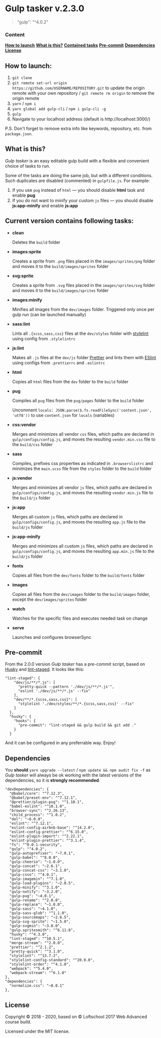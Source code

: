# Gulp tasker v.2.3.0

> "gulp": "^4.0.2"

### Content

**[How to launch](#how-to-launch)**
**[What is this?](#what-is-this)**
**[Contained tasks](#current-version-contains-following-tasks)**
**[Pre-commit](#pre-commit)**
**[Dependencies](#dependencies)**
**[License](#license)**

## How to launch:

1. `git clone`
2. `git remote set-url origin https://github.com/USERNAME/REPOSITORY.git` to update the origin remote with your own repository / `git remote rm origin` to remove the origin remote
3. `yarn` / `npm i`
4. `yarn global add gulp-cli` / `npm i gulp-cli -g`
5. `gulp`
6. Navigate to your localhost address
   (default is http://localhost:3000/)

P.S. Don't forget to remove extra info like keywords, repository, etc. from `package.json`.

## What is this?

_Gulp tasker_ is an easy editable gulp build with a flexible and convenient choice of tasks to run.

Some of the tasks are doing the same job, but with a different conditions. Such duplicates are disabled (commented) in `gulpfile.js`.
For example:

1. If you use `pug` instead of `html` — you should disable **html** task and enable **pug**
2. If you do not want to minify your custom `js` files — you should disable **js:app-minify** and enable **js:app**

## Current version contains following tasks:

- **clean**

  Deletes the `build` folder

- **images:sprite**

  Creates a sprite from `.png` files placed in the `images/sprites/png` folder and moves it to the `build/images/sprites` folder

- **svg:sprite**

  Creates a sprite from `.svg` files placed in the `images/sprites/svg` folder and moves it to the `build/images/sprites` folder

- **images:minify**

  Minifies all images from the `dev/images` folder. Triggered only once per gulp run (can be launched manually)

- **sass:lint**

  Lints all `.{scss,sass,css}` files at the `dev/styles` folder with [stylelint](https://stylelint.io/) using config from `.stylelintrc`

- **js:lint**

  Makes all `.js` files at the `dev/js` folder [Prettier](https://prettier.io/) and lints them with [ESlint](https://eslint.org/) using configs from `.prettierrc` and `.eslintrc`

- **html**

  Copies all `html` files from the `dev` folder to the `build` folder

- **pug**

  Compiles all `pug` files from the `pug/pages` folder to the `build` folder

  Uncomment `locals: JSON.parse($.fs.readFileSync('content.json', 'utf8'))` to use `content.json` for `locals` (variables)

- **css:vendor**

  Merges and minimizes all vendor `css` files, which paths are declared in `gulp/configs/config.js`, and moves the resulting `vendor.min.css` file to the `build/css` folder

- **sass**

  Compiles, prefixes css properties as indicated in `.browserslistrc` and minimizes the `main.scss` file from the `styles` folder to the `build` folder

- **js:vendor**

  Merges and minimizes all vendor `js` files, which paths are declared in `gulp/configs/config.js`, and moves the resulting `vendor.min.js` file to the `build/js` folder

- **js:app**

  Merges all custom `js` files, which paths are declared in `gulp/configs/config.js`, and moves the resulting `app.js` file to the `build/js` folder

- **js:app-minify**

  Merges and minimizes all custom `js` files, which paths are declared in `gulp/configs/config.js`, and moves the resulting `app.min.js` file to the `build/js` folder

- **fonts**

  Copies all files from the `dev/fonts` folder to the `build/fonts` folder

- **images**

  Copies all files from the `dev/images` folder to the `build/images` folder, except the `dev/images/sprites` folder

- **watch**

  Watches for the specific files and executes needed task on change

- **serve**

  Launches and configures browserSync

## Pre-commit

From the 2.0.0 version _Gulp tasker_ has a pre-commit script, based on [Husky](https://github.com/typicode/husky) and [lint-staged](https://github.com/okonet/lint-staged). It looks like this:

```
"lint-staged": {
    "dev/js/**/*.js": [
      "pretty-quick --pattern './dev/js/**/*.js'",
      "eslint './dev/js/**/*.js' --fix"
    ],
    "dev/**/*.{scss,sass,css}": [
      "stylelint './dev/styles/**/*.{scss,sass,css}' --fix"
    ]
  },
  "husky": {
    "hooks": {
      "pre-commit": "lint-staged && gulp build && git add ."
    }
  }
```

And it can be configured in any preferrable way. Enjoy!

## Dependencies

You **should** `yarn upgrade --latest` / `npm update && npm audit fix -f` as _Gulp tasker_ will always be ok working with the latest versions of the dependencies, so it is **strongly recommended**.

```
"devDependencies": {
  "@babel/core": "^7.12.3",
  "@babel/preset-env": "^7.12.1",
  "@prettier/plugin-pug": "^1.10.1",
  "babel-eslint": "^10.1.0",
  "browser-sync": "^2.26.13",
  "child_process": "^1.0.2",
  "del": "~6.0.0",
  "eslint": "^7.12.1",
  "eslint-config-airbnb-base": "^14.2.0",
  "eslint-config-prettier": "^6.15.0",
  "eslint-plugin-import": "^2.22.1",
  "eslint-plugin-prettier": "^3.1.4",
  "fs": "^0.0.1-security",
  "gulp": "^4.0.2",
  "gulp-autoprefixer": "~7.0.1",
  "gulp-babel": "^8.0.0",
  "gulp-cheerio": "~1.0.0",
  "gulp-concat": "~2.6.1",
  "gulp-concat-css": "~3.1.0",
  "gulp-csso": "^4.0.1",
  "gulp-imagemin": "^7.1.0",
  "gulp-load-plugins": "~2.0.5",
  "gulp-minify": "^3.1.0",
  "gulp-notify": "~3.2.0",
  "gulp-pug": "~4.0.1",
  "gulp-rename": "^2.0.0",
  "gulp-replace": "~1.0.0",
  "gulp-sass": "~4.1.0",
  "gulp-sass-glob": "^1.1.0",
  "gulp-sourcemaps": "~2.6.5",
  "gulp-svg-sprite": "~1.5.0",
  "gulp-svgmin": "~3.0.0",
  "gulp.spritesmith": "^6.11.0",
  "husky": "^4.3.0",
  "lint-staged": "^10.5.1",
  "merge-stream": "^2.0.0",
  "prettier": "^2.1.2",
  "pretty-quick": "^3.1.0",
  "stylelint": "^13.7.2",
  "stylelint-config-standard": "^20.0.0",
  "stylelint-order": "^4.1.0",
  "webpack": "^5.4.0",
  "webpack-stream": "^6.1.0"
},
"dependencies": {
  "normalize.css": "~8.0.1"
},
```

## License

Copyright © 2018 - 2020, based on © Loftschool 2017 Web Advanced course build.

Licensed under the MIT license.

